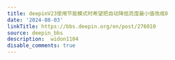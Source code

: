 ```yaml
---
title: deepinV23使用节能模式时希望把自动降低亮度最小值改成0
date: '2024-08-03'
linkTitle: https://bbs.deepin.org/en/post/276010
source: deepin_bbs
description:  widon1104 
disable_comments: true
---
```


